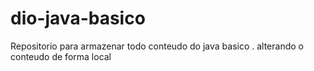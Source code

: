# dio-java-basico
Repositorio para armazenar todo conteudo do java basico
. 
alterando o conteudo de forma local 
